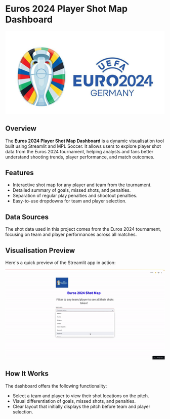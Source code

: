 

# Euros 2024 Player Shot Map Dashboard

![Logo](Logo1.jpg)

## Overview

The **Euros 2024 Player Shot Map Dashboard** is a dynamic visualisation tool built using Streamlit and MPL Soccer. It allows users to explore player shot data from the Euros 2024 tournament, helping analysts and fans better understand shooting trends, player performance, and match outcomes.

## Features

- Interactive shot map for any player and team from the tournament.
- Detailed summary of goals, missed shots, and penalties.
- Separation of regular play penalties and shootout penalties.
- Easy-to-use dropdowns for team and player selection.

## Data Sources

The shot data used in this project comes from the Euros 2024 tournament, focusing on team and player performances across all matches.

## Visualisation Preview

Here's a quick preview of the Streamlit app in action:

![Streamlit Demo](euro.gif)

## How It Works

The dashboard offers the following functionality:
- Select a team and player to view their shot locations on the pitch.
- Visual differentiation of goals, missed shots, and penalties.
- Clear layout that initially displays the pitch before team and player selection.



